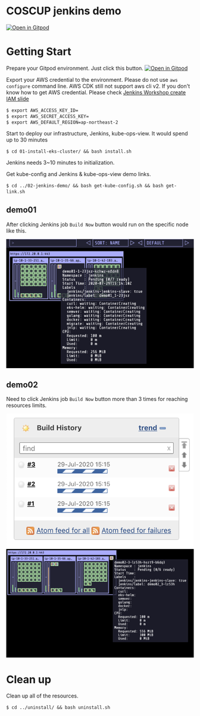 # COSCUP jenkins demo

[![Open in Gitpod](https://gitpod.io/button/open-in-gitpod.svg)](https://gitpod.io/#https://github.com/RicoToothless/coscup-jenkins-demo)

# Getting Start

Prepare your Gitpod environment. Just click this button. [![Open in Gitpod](https://gitpod.io/button/open-in-gitpod.svg)](https://gitpod.io/#https://github.com/RicoToothless/coscup-jenkins-demo)

Export your AWS credential to the environment.  Please do not use `aws configure` command line. AWS CDK still not support aws cli v2. If you don't know how to get AWS credential. Please check [Jenkins Workshop create IAM slide](https://docs.google.com/presentation/d/1WApH5JjlhcJ5YCVIE-It5vdTAcrUaKHOgBfuIGqP18k/edit#slide=id.g64f1b54b32_1_103)

```
$ export AWS_ACCESS_KEY_ID=
$ export AWS_SECRET_ACCESS_KEY=
$ export AWS_DEFAULT_REGION=ap-northeast-2
```

Start to deploy our infrastructure, Jenkins, kube-ops-view. It would spend up to 30 minutes

```
$ cd 01-install-eks-cluster/ && bash install.sh
```

Jenkins needs 3~10 minutes to initialization.

Get kube-config and Jenkins & kube-ops-view demo links.

```
$ cd ../02-jenkins-demo/ && bash get-kube-config.sh && bash get-link.sh
```

## demo01

After clicking Jenkins job `Build Now` button would run on the specific node like this.

![demo01-pod.png](images/demo01-pod.png)

## demo02

Need to click Jenkins job `Build Now` button more than 3 times for reaching resources limits.

![demo02-job.png](images/demo02-job.png)
![demo02-pod.png](images/demo02-pod.png)

# Clean up

Clean up all of the resources.

```
$ cd ../uninstall/ && bash uninstall.sh
```
